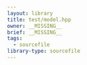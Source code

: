 ```yaml
---
layout: library
title: test/model.hpp
owner: __MISSING__
brief: __MISSING__
tags:
  - sourcefile
library-type: sourcefile
---
```


